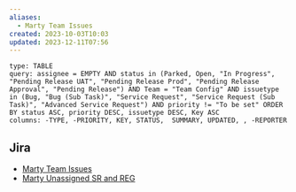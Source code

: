 ```yaml
---
aliases:
  - Marty Team Issues
created: 2023-10-03T10:03
updated: 2023-12-11T07:56
---
```

```jira-search
type: TABLE
query: assignee = EMPTY AND status in (Parked, Open, "In Progress", "Pending Release UAT", "Pending Release Prod", "Pending Release Approval", "Pending Release") AND Team = "Team Config" AND issuetype in (Bug, "Bug (Sub Task)", "Service Request", "Service Request (Sub Task)", "Advanced Service Request") AND priority != "To be set" ORDER BY status ASC, priority DESC, issuetype DESC, Key ASC
columns: -TYPE, -PRIORITY, KEY, STATUS,  SUMMARY, UPDATED, , -REPORTER
```

## Jira

- [Marty Team Issues](https://csojiramixtelematics.atlassian.net/issues/?filter=12814)
- [Marty Unassigned SR and REG](https://csojiramixtelematics.atlassian.net/issues/?filter=12852)
